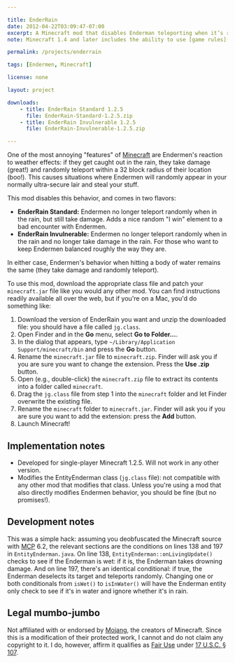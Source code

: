 ```yaml
---

title: EnderRain
date: 2012-04-22T03:09:47-07:00
excerpt: A Minecraft mod that disables Enderman teleporting when it’s raining.
note: Minecraft 1.4 and later includes the ability to use [game rules](http://minecraft.gamepedia.com/Command_Block#Game_Rules) which makes this mod largely obsolete for my purposes, even if updated. While it won't prevent endermen from teleporting into your base, `/gamerule mobGriefing true` will prevent endermen from wrecking it once there.

permalink: /projects/enderrain

tags: [Endermen, Minecraft]

license: none

layout: project

downloads:
    - title: EnderRain Standard 1.2.5
      file: EnderRain-Standard-1.2.5.zip
    - title: EnderRain Invulnerable 1.2.5
      file: EnderRain-Invulnerable-1.2.5.zip

---
```


One of the most annoying "features" of [Minecraft][1] are Endermen's reaction to weather effects: if they get caught out in the rain, they take damage (great!) and randomly teleport within a 32 block radius of their location (boo!). This causes situations where Endermen will randomly appear in your normally ultra-secure lair and steal your stuff.

This mod disables this behavior, and comes in two flavors:

* **EnderRain Standard:** Endermen no longer teleport randomly when in the rain, but still take damage. Adds a nice random "I win" element to a bad encounter with Endermen.
* **EnderRain Invulnerable:** Endermen no longer teleport randomly when in the rain and no longer take damage in the rain. For those who want to keep Endermen balanced roughly the way they are.

In either case, Endermen's behavior when hitting a body of water remains the same (they take damage and randomly teleport).

To use this mod, download the appropriate class file and patch your `minecraft.jar` file like you would any other mod. You can find instructions readily available all over the web, but if you're on a Mac, you'd do something like:

1. Download the version of EnderRain you want and unzip the downloaded file: you should have a file called `jg.class`.
2. Open Finder and in the **Go** menu, select **Go to Folder…**.
3. In the dialog that appears, type `~/Library/Application Support/minecraft/bin` and press the **Go** button.
4. Rename the `minecraft.jar` file to `minecraft.zip`. Finder will ask you if you are sure you want to change the extension. Press the **Use .zip** button.
5. Open (e.g., double-click) the `minecraft.zip` file to extract its contents into a folder called `minecraft`.
6. Drag the `jg.class` file from step 1 into the `minecraft` folder and let Finder overwrite the existing file.
7. Rename the `minecraft` folder to `minecraft.jar`. Finder will ask you if you are sure you want to add the extension: press the **Add** button.
8. Launch Minecraft!

## Implementation notes

* Developed for single-player Minecraft 1.2.5. Will not work in any other version.
* Modifies the EntityEnderman class (`jg.class` file): not compatible with any other mod that modifies that class. Unless you're using a mod that also directly modifies Endermen behavior, you should be fine (but no promises!).

## Development notes

This was a simple hack: assuming you deobfuscated the Minecraft source with [MCP][2] 6.2, the relevant sections are the conditions on lines 138 and 197 in `EntityEnderman.java`. On line 138, `EntityEnderman::onLivingUpdate()` checks to see if the Enderman is wet: if it is, the Enderman takes drowning damage. And on line 197, there's an identical conditional: if true, the Enderman deselects its target and teleports randomly. Changing one or both conditionals from `isWet()` to `isInWater()` will have the Enderman entity only check to see if it's in water and ignore whether it's in rain.

## Legal mumbo-jumbo

Not affiliated with or endorsed by [Mojang][3], the creators of Minecraft. Since this is a modification of their protected work, I cannot and do not claim any copyright to it. I do, however, affirm it qualifies as [Fair Use][4] under [17 U.S.C. § 107][5].

[1]: http://minecraft.net "Minecraft"
[2]: http://mcp.ocean-labs.de "Mod Coder Pack"
[3]: http://mojang.com "Mojang"
[4]: http://en.wikipedia.org/wiki/Fair_use "Wikipedia article on Fair Use"
[5]: http://www.law.cornell.edu/uscode/text/17/107 "Limitations on exclusive rights: Fair Use"

